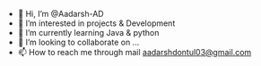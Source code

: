 - 👋 Hi, I’m @Aadarsh-AD
- 👀 I’m interested in projects & Development
- 🌱 I’m currently learning Java & python
- 💞️ I’m looking to collaborate on ...
- 📫 How to reach me through mail aadarshdontul03@gmail.com

<!---
Aadarsh-AD/Aadarsh-AD is a ✨ special ✨ repository because its `README.md` (this file) appears on your GitHub profile.
You can click the Preview link to take a look at your changes.
--->
